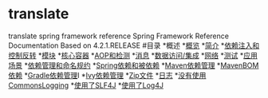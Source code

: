 # translate
translate spring framework reference
Spring Framework Reference Documentation
Based on 4.2.1.RELEASE
#目录
*概述
	*[概览]()
	*[简介]()
		*[依赖注入和控制反转]()
		*[模块]()
			*[核心容器]()
			*[AOP和检测]()
			*[消息]()
			*[数据访问/集成]()
			*[网络]()
			*[测试]()
		*[应用场景]()
			*[依赖管理和命名规约]()
				*[Spring依赖和被依赖]()
				*[Maven依赖管理]()
				*[MavenBOM依赖]()
				*[Gradle依赖管理]()I
				*[Ivy依赖管理]()
				*[Zip文件]()
			*[日志]()
				*[没有使用CommonsLogging]()
				*[使用了SLF4J]()
				*[使用了Log4J]()
